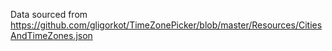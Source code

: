 Data sourced from https://github.com/gligorkot/TimeZonePicker/blob/master/Resources/CitiesAndTimeZones.json
